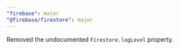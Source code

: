 ```yaml
---
"firebase": major
"@firebase/firestore": major
---
```


Removed the undocumented `Firestore.logLevel` property.
